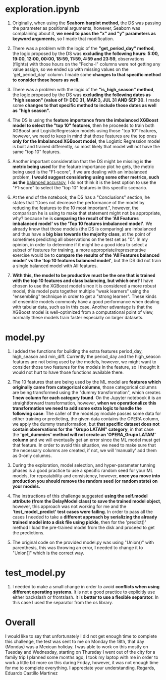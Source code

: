 # exploration.ipynb

1. Originally, when using the **Seaborn barplot method**, the DS was passing the parameter as positional arguments, however, Seaborn was complaining about it, **we need to pass the "x" and "y" parameters as keyword arguments**, so I made that modification.  

2. There was a problem with the logic of the **"get_period_day" method**, the logic proposed by the DS was **excluding the following hours: 5:00, 19:00, 12:00, 00:00, 18:59, 11:59, 4:59 and 23:59**, observations (flights) with those hours on the "Fecha-I" columns were not getting any value assign, so we ended up with missing values on the 'get_period_day' column. I made some **changes to that specific method to consider those hours as well.**  

3. There was a problem with the logic of the **"is_high_season" method**, the logic proposed by the DS was **excluding the following dates as "high season" (value of 1): DEC 31, MAR 3, JUL 31 AND SEP 30.** I made some **changes to that specific method to include those dates as well as "high season".**  

4. The DS is using the **feature importance from the imbalanced XGBoost model to select the "top 10" features**, then he proceeds to train both XGBoost and LogisticRegression models using those "top 10" features, however, we need to keep in mind that those features are the top ones **only for the Imbalanced XGBoost model**, the Logistic Regression model is built and trained differently, so most likely that model will not have the same "top 10" features.  

5. Another important consideration that the DS might be missing is **the metric being used** for the feature importance plot he gets, the metric being used is the "F1-score", if we are dealing with an imbalanced problem, **I would suggest considering using some other metrics, such as the** [balanced accuracy](https://scikit-learn.org/stable/modules/generated/sklearn.metrics.balanced_accuracy_score.html), I do not think it is the best option to use the "F1-score" to select the "top 10" features in this specific scenario.  

6. At the end of the notebook, the DS has a "Conclusions" section, he states that "Does not decrease the performance of the model by reducing the features to the 10 most important.", however, the comparison he is using to make that statement might not be appropriate, why? because he is **comparing the result of the 'All Features imbalanced model' vs the 'Top 10 features imbalanced model'**. We already know that those models (the DS is comparing) are imbalanced and thus have a **big bias towards the majority class**, at the point of sometimes predicting all observations on the test set as "0". In my opinion, in order to determine if it might be a good idea to select a subset of features for training, a more appropriate/representative exercise would be to **compare the results of the 'All Features balanced model' vs the 'top 10 features balanced model'**, but the DS did not train a single balanced model with All features.  

7. **With this, the model to be productive must be the one that is trained with the top 10 features and class balancing, but which one?**
I have chosen to use the XGBoost model since it is considered a more robust model, this model puts together multiple "weak learners" using the "ensembling" technique in order to get a "strong learner". These kinds of ensemble models commonly have a good performance when dealing with tabular data, such as in this case. Another advantage is that the XGBoost model is well-optimized from a computational point of view, normally these models train faster especially on larger datasets.  

# model.py

1. I added the functions for building the extra features period_day, high_season and min_diff. Currently the period_day and the high_season features are not being used by the models, however, we might want to consider those two features for the models in the feature, so I thought it would not hurt to have those functions available there.  

2. The 10 features that are being used by the ML model are **features which originally came from categorical columns**, those categorical
columns are being transformed using the "dummy transformation", which creates **1 new column for each category found**. On the Jupyter notebook it is an straightforward transformation, however, **when we operationalize this transformation we need to add some extra logic to handle the following case**: The caller of the model.py module passes some data for either training or predicting, the given data contains the  OPERA column, we apply the dummy transformation, but **that specific dataset does not contain observations for the "Grupo LATAM" category**, in that case the **'get_dummies' method will not create an 'OPERA_Grupo LATAM' column** and we will eventually get an error since the ML model must get that feature. In order to avoid this situation, we need to make sure that the necessary columns are created, if not, we will 'manually' add them as 0-only columns.  

3. During the exploration, model selection, and hyper-parameter tunning phases is a good practice to use a specific random seed for your ML models, for repeatability and consistency, however, **once you move into production you should remove the random seed (or random state) on your models.**  

4. The instructions of this challenge suggested **using the self.model attribute (from the DelayModel class) to save the trained model object**, however, this approach was not working for me and the **'test_model_predict' test cases were failing**. In order to pass all the cases I needed to take a **different approach by serializing the already trained model into a disk file using pickle**, then for the 'predict()' method I load the pre-trained model from the disk and proceed to get the predictions.  

5. The original code on the provided model.py was using "Union()" with parenthesis, this was throwing an error, I needed to change it to "Union[]" which is the correct way.
   

# test_model.py

1. I needed to make a small change in order to avoid **conflicts when using different operating systems**. It is not a good practice to explicitly use either backslash or frontslash. It is **better to use a flexible separator.** In this case I used the separator from the os library.


# Overall

I would like to say that unfortunately I did not get enough time to complete this challenge, the test was sent to me on Monday the 18th, that day (Monday) was a Mexican holiday. I was able to work on this mostly on Tuesday and Wednesday, starting on Thursday I went out of the city for a family trip I planned some months ago, I took my laptop with me in order to work a little bit more on this during Friday, however, it was not enough time for me to complete everything. 
I appreciate your understanding. Regards, Eduardo Castillo Martinez



